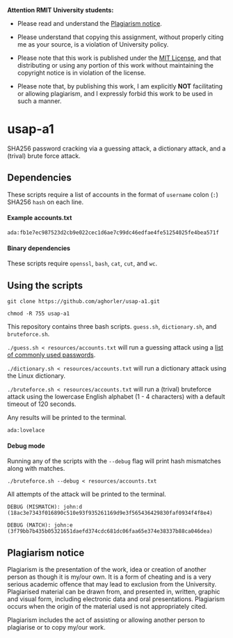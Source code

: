 **Attention RMIT University students:** 

* Please read and understand the [Plagiarism notice](#plagiarism-notice). 

* Please understand that copying this assignment, without properly citing me as your source, is a violation of University policy. 

* Please note that this work is published under the [MIT License](/LICENSE), and that distributing or using any portion of this work without maintaining the copyright notice is in violation of the license. 

* Please note that, by publishing this work, I am explicitly **NOT** facilitating or allowing plagiarism, and I expressly forbid this work to be used in such a manner. 

# usap-a1

SHA256 password cracking via a guessing attack, a dictionary attack, and a (trival) brute force attack.

## Dependencies

These scripts require a list of accounts in the format of `username` colon (`:`) SHA256 `hash` on each line.

#### Example accounts.txt

`ada:fb1e7ec987523d2cb9e022cec1d6ae7c99dc46edfae4fe51254025fe4bea571f`

#### Binary dependencies

These scripts require `openssl`, `bash`, `cat`, `cut`, and `wc`.

## Using the scripts

`git clone https://github.com/aghorler/usap-a1.git`

`chmod -R 755 usap-a1`

This repository contains three bash scripts. `guess.sh`, `dictionary.sh`, and `bruteforce.sh`.

`./guess.sh < resources/accounts.txt` will run a guessing attack using a [list of commonly used passwords](/resources/common.txt).

`./dictionary.sh < resources/accounts.txt` will run a dictionary attack using the Linux dictionary.

`./bruteforce.sh < resources/accounts.txt` will run a (trival) bruteforce attack using the lowercase English alphabet (1 - 4 characters) with a default timeout of 120 seconds.

Any results will be printed to the terminal.

`ada:lovelace`

#### Debug mode

Running any of the scripts with the `--debug` flag will print hash mismatches along with matches.

`./bruteforce.sh --debug < resources/accounts.txt`

All attempts of the attack will be printed to the terminal.

`DEBUG (MISMATCH): john:d (18ac3e7343f016890c510e93f935261169d9e3f565436429830faf0934f4f8e4)`

`DEBUG (MATCH): john:e (3f79bb7b435b05321651daefd374cdc681dc06faa65e374e38337b88ca046dea)`

## Plagiarism notice

Plagiarism is the presentation of the work, idea or creation of another person as though it is my/our own. It is a form of cheating and is a very serious academic offence that may lead to exclusion from the University. Plagiarised material can be drawn from, and presented in, written, graphic and visual form, including electronic data and oral presentations. Plagiarism occurs when the origin of the material used is not appropriately cited.

Plagiarism includes the act of assisting or allowing another person to plagiarise or to copy my/our work.
